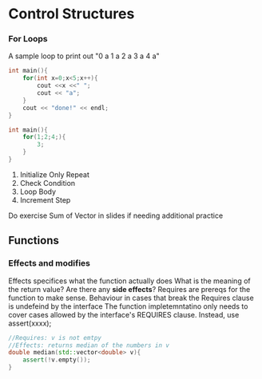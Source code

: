 # Control Structures

### For Loops
A sample loop to print out "0 a 1 a 2 a 3 a 4 a"
```cpp
int main(){
    for(int x=0;x<5;x++){
        cout <<x <<" ";
        cout << "a";
    }
    cout << "done!" << endl;
}
```
```cpp
int main(){
    for(1;2;4;){
        3;
    }
}
```
1. Initialize Only
Repeat
2. Check Condition
3. Loop Body
4. Increment Step

Do exercise Sum of Vector in slides if needing additional practice

## Functions

### Effects and modifies
Effects specifices what the function actually does
    What is the meaning of the return value?
    Are there any **side effects**?
Requires are prereqs for the function to make sense.
Behaviour in cases that break the Requires clause is undefeind by the interface
The function impletemntatino only needs to cover cases allowed by the interface's REQUIRES clause.
Instead, use assert(xxxx);
```cpp
//Requires: v is not emtpy
//Effects: returns median of the numbers in v
double median(std::vector<double> v){
    assert(!v.empty());
}
```

